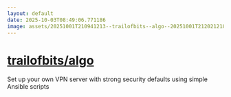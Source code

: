 ```yaml
---
layout: default
date: 2025-10-03T08:49:06.771186
image: assets/20251001T210941213--trailofbits--algo--20251001T212021218--cropped.png
---
```


# [trailofbits/algo](https://github.com/trailofbits/algo)

Set up your own VPN server with strong security defaults using simple Ansible scripts
